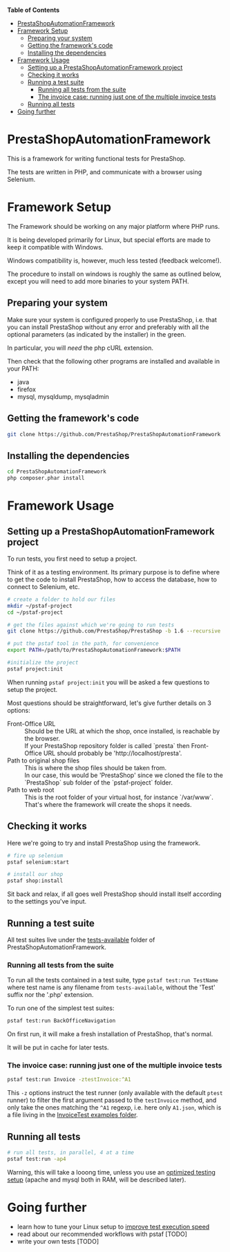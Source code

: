 <!-- START doctoc generated TOC please keep comment here to allow auto update -->
<!-- DON'T EDIT THIS SECTION, INSTEAD RE-RUN doctoc TO UPDATE -->
**Table of Contents**

- [PrestaShopAutomationFramework](#prestashopautomationframework)
- [Framework Setup](#framework-setup)
  - [Preparing your system](#preparing-your-system)
  - [Getting the framework's code](#getting-the-frameworks-code)
  - [Installing the dependencies](#installing-the-dependencies)
- [Framework Usage](#framework-usage)
  - [Setting up a PrestaShopAutomationFramework project](#setting-up-a-prestashopautomationframework-project)
  - [Checking it works](#checking-it-works)
  - [Running a test suite](#running-a-test-suite)
    - [Running all tests from the suite](#running-all-tests-from-the-suite)
    - [The invoice case: running just one of the multiple invoice tests](#the-invoice-case-running-just-one-of-the-multiple-invoice-tests)
  - [Running all tests](#running-all-tests)
- [Going further](#going-further)

<!-- END doctoc generated TOC please keep comment here to allow auto update -->

PrestaShopAutomationFramework
=============================

This is a framework for writing functional tests for PrestaShop.

The tests are written in PHP, and communicate with a browser using Selenium.

# Framework Setup

The Framework should be working on any major platform where PHP runs.

It is being developed primarily for Linux, but special efforts are made to keep it compatible with Windows.

Windows compatibility is, however, much less tested (feedback welcome!).

The procedure to install on windows is roughly the same as outlined below, except you will need to add more binaries to your system PATH.

## Preparing your system

Make sure your system is configured properly to use PrestaShop, i.e. that you can install PrestaShop without any error and preferably with all the optional parameters (as indicated by the installer) in the green.

In particular, you will *need* the php cURL extension.

Then check that the following other programs are installed and available in your PATH:
- java
- firefox
- mysql, mysqldump, mysqladmin

## Getting the framework's code

```bash
git clone https://github.com/PrestaShop/PrestaShopAutomationFramework
```

## Installing the dependencies

```bash
cd PrestaShopAutomationFramework
php composer.phar install
```

# Framework Usage

## Setting up a PrestaShopAutomationFramework project

To run tests, you first need to setup a project.

Think of it as a testing environment. Its primary purpose is to define where to get the code to install PrestaShop, how to access the database, how to connect to Selenium, etc.

```bash
# create a folder to hold our files
mkdir ~/pstaf-project
cd ~/pstaf-project

# get the files against which we're going to run tests
git clone https://github.com/PrestaShop/PrestaShop -b 1.6 --recursive

# put the pstaf tool in the path, for convenience
export PATH=/path/to/PrestaShopAutomationFramework:$PATH

#initialize the project
pstaf project:init
```

When running `pstaf project:init` you will be asked a few questions to setup the project.

Most questions should be straightforward, let's give further details on 3 options:
<dl>
	<dt>Front-Office URL</dt>
	<dd>Should be the URL at which the shop, once installed, is reachable by the browser.<br>If your PrestaShop repository folder is called `presta` then Front-Office URL should probably be 'http://localhost/presta'.</dd>
	<dt>Path to original shop files</dt>
	<dd>This is where the shop files should be taken from.<br>In our case, this would be 'PrestaShop' since we cloned the file to the `PrestaShop` sub folder of the `pstaf-project` folder.</dd>
	<dt>Path to web root</dt>
	<dd>This is the root folder of your virtual host, for instance `/var/www`.<br>That's where the framework will create the shops it needs.</dd>
</dl>

## Checking it works

Here we're going to try and install PrestaShop using the framework.

```bash
# fire up selenium
pstaf selenium:start

# install our shop
pstaf shop:install
```
Sit back and relax, if all goes well PrestaShop should install itself according to the settings you've input.

## Running a test suite

All test suites live under the [tests-available](https://github.com/PrestaShop/PrestaShopAutomationFramework/tree/master/tests-available) folder of PrestaShopAutomationFramework.

### Running all tests from the suite

To run all the tests contained in a test suite, type `pstaf test:run TestName` where test name is any filename from `tests-available`, without the 'Test' suffix nor the '.php' extension.

To run one of the simplest test suites:
```bash
pstaf test:run BackOfficeNavigation
```

On first run, it will make a fresh installation of PrestaShop, that's normal.

It will be put in cache for later tests.

### The invoice case: running just one of the multiple invoice tests

```bash
pstaf test:run Invoice -ztestInvoice:^A1
```

This `-z` options instruct the test runner (only available with the default `ptest` runner) to filter the first argument passed to the `testInvoice` method, and only take the ones matching the `^A1` regexp, i.e. here only `A1.json`, which is a file living in the [InvoiceTest examples folder](https://github.com/PrestaShop/PrestaShopAutomationFramework/tree/master/tests-available/InvoiceTest/examples).

## Running all tests

```bash
# run all tests, in parallel, 4 at a time
pstaf test:run -ap4
```

Warning, this will take a looong time, unless you use an [optimized testing setup](https://github.com/PrestaShop/PrestaShopAutomationFramework/blob/master/FASTER.md) (apache and mysql both in RAM, will be described later).

# Going further

- learn how to tune your Linux setup to [improve test execution speed](https://github.com/PrestaShop/PrestaShopAutomationFramework/blob/master/FASTER.md)
- read about our recommended workflows with pstaf [TODO]
- write your own tests [TODO]
